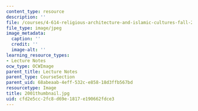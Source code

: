 ```yaml
---
content_type: resource
description: ''
file: /courses/4-614-religious-architecture-and-islamic-cultures-fall-2002/cfd2e5cc2fc8d69e1817e190662fdce3_2001thumbnail.jpg
file_type: image/jpeg
image_metadata:
  caption: ''
  credit: ''
  image-alt: ''
learning_resource_types:
- Lecture Notes
ocw_type: OCWImage
parent_title: Lecture Notes
parent_type: CourseSection
parent_uid: 68abeaab-4eff-532c-e858-18d3ffb567bd
resourcetype: Image
title: 2001thumbnail.jpg
uid: cfd2e5cc-2fc8-d69e-1817-e190662fdce3
---
```

